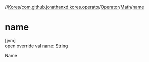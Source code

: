//[Kores](../../../../index.md)/[com.github.jonathanxd.kores.operator](../../index.md)/[Operator](../index.md)/[Math](index.md)/[name](name.md)

# name

[jvm]\
open override val [name](name.md): [String](https://kotlinlang.org/api/latest/jvm/stdlib/kotlin/-string/index.html)

Name
